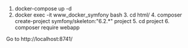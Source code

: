 1. docker-compose up -d
2. docker exec -it www_docker_symfony bash
   3. cd html/
   4. composer create-project symfony/skeleton:"6.2.*" project 
   5. cd project
   6. composer require webapp

Go to http://localhost:8741/